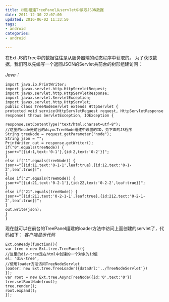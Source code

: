 ```yaml
---
title: 树形组建TreePanel从servlet中读取JSON数据
date: 2011-12-30 22:07:00
updated: 2016-06-02 11:33:50
tags: 
- android
categories: 
- android

---
```

在Ext JS的Tree中的数据往往是从服务器端的动态程序中获取的。
为了获取数据，我们可以先编写一个返回JSON的Servlet共前台的树形组建访问：

*Java：*

    import java.io.PrintWriter;
    import javax.servlet.http.HttpServletRequest;
    import javax.servlet.http.HttpServletResponse;
    import javax.servlet.ServletException;
    import javax.servlet.http.HttpServlet;
    public class TreeNodeServlet extends HttpServlet {
    protected void service(HttpServletRequest request, HttpServletResponse response) throws ServletException, IOException {


<!--more-->


    response.setContentType("text/html;charset=utf-8");
    //这里的node是前台的AsyncTreeNode组建中设置的ID，见下面的JS程序
    String treeNode = request.getParameter("node");
    String json = "";
    PrintWriter out = response.getWriter();
    if("0".equals(treeNode)) {
    json+="[{id:1,text:'0-1'},{id:2,text:'0-2'}]";
    }
    else if("1".equals(treeNode)) {
    json+="[{id:11,text:'0-1-1',leaf:true},{id:12,text:'0-1-2',leaf:true}]";
    }
    else if("2".equals(treeNode)) {
    json+="[{id:21,text:'0-2-1'},{id:22,text:'0-2-2',leaf:true}]";
    }
    else if("21".equals(treeNode)) {
    json+="[{id:211,text:'0-2-1-1',leaf:true},{id:212,text:'0-2-1-2',leaf:true}]";
    }
    out.write(json);
    }
    }

现在就可以在前台的TreePanel组建的loader方法中访问上面创建的servlet了，代码如下：
*客户端显示代码*

    Ext.onReady(function(){
    var tree = new Ext.tree.TreePanel({
    //这里的div-tree是在html中创建的一个对象的id值
    el: 'div-tree',
    //使用loader方法访问TreeNodeServlet
    loader: new Ext.tree.TreeLoader({dataUrl:'../TreeNodeServlet'})
    });
    var root = new Ext.tree.AsyncTreeNode({id:'0',text:'0'})
    tree.setRootNode(root);
    tree.render();
    root.expand();
    });